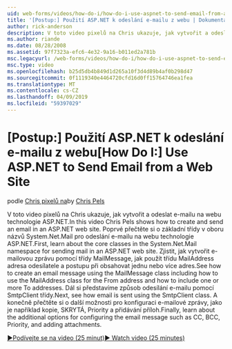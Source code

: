 ```yaml
---
uid: web-forms/videos/how-do-i/how-do-i-use-aspnet-to-send-email-from-a-web-site
title: '[Postup:] Použití ASP.NET k odeslání e-mailu z webu | Dokumentace Microsoftu'
author: rick-anderson
description: V toto video pixelů na Chris ukazuje, jak vytvořit a odeslat e-mailu na webu technologie ASP.NET. Nejprve informace o základní třídy v oboru názvů f System.Net.Mail...
ms.author: riande
ms.date: 08/28/2008
ms.assetid: 97f7323a-efc6-4e32-9a16-b011ed2a781b
msc.legacyurl: /web-forms/videos/how-do-i/how-do-i-use-aspnet-to-send-email-from-a-web-site
msc.type: video
ms.openlocfilehash: b25d5db4b849d1d265a10f3d4d89b4af0b298d47
ms.sourcegitcommit: 0f1119340e4464720cfd16d0ff15764746ea1fea
ms.translationtype: MT
ms.contentlocale: cs-CZ
ms.lasthandoff: 04/09/2019
ms.locfileid: "59397029"
---
```

# <a name="how-do-i-use-aspnet-to-send-email-from-a-web-site"></a><span data-ttu-id="92951-104">[Postup:] Použití ASP.NET k odeslání e-mailu z webu</span><span class="sxs-lookup"><span data-stu-id="92951-104">[How Do I:] Use ASP.NET to Send Email from a Web Site</span></span>

<span data-ttu-id="92951-105">podle [Chris pixelů na](https://twitter.com/chrispels)</span><span class="sxs-lookup"><span data-stu-id="92951-105">by [Chris Pels](https://twitter.com/chrispels)</span></span>

<span data-ttu-id="92951-106">V toto video pixelů na Chris ukazuje, jak vytvořit a odeslat e-mailu na webu technologie ASP.NET.</span><span class="sxs-lookup"><span data-stu-id="92951-106">In this video Chris Pels shows how to create and send an email in an ASP.NET web site.</span></span> <span data-ttu-id="92951-107">Poprvé přečtěte si o základní třídy v oboru názvů System.Net.Mail pro odeslání e-mailu na webu technologie ASP.NET.</span><span class="sxs-lookup"><span data-stu-id="92951-107">First, learn about the core classes in the System.Net.Mail namespace for sending mail in an ASP.NET web site.</span></span> <span data-ttu-id="92951-108">Zjistit, jak vytvořit e-mailovou zprávu pomocí třídy MailMessage, jak použít třídu MailAddress adresa odesílatele a postupu při obsahovat jednu nebo více adres.</span><span class="sxs-lookup"><span data-stu-id="92951-108">See how to create an email message using the MailMessage class including how to use the MailAddress class for the From address and how to include one or more To addresses.</span></span> <span data-ttu-id="92951-109">Dál si představíme způsob odesílání e-mailu pomocí SmtpClient třídy.</span><span class="sxs-lookup"><span data-stu-id="92951-109">Next, see how email is sent using the SmtpClient class.</span></span> <span data-ttu-id="92951-110">A konečně přečtěte si o další možnosti pro konfiguraci e-mailové zprávy, jako je například kopie, SKRYTÁ, Priority a přidávání příloh.</span><span class="sxs-lookup"><span data-stu-id="92951-110">Finally, learn about the additional options for configuring the email message such as CC, BCC, Priority, and adding attachments.</span></span>

[<span data-ttu-id="92951-111">&#9654;Podívejte se na video (25 minut)</span><span class="sxs-lookup"><span data-stu-id="92951-111">&#9654; Watch video (25 minutes)</span></span>](https://channel9.msdn.com/Blogs/ASP-NET-Site-Videos/how-do-i-use-aspnet-to-send-email-from-a-web-site)
